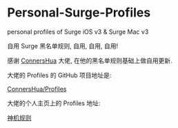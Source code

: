 # Personal-Surge-Profiles
personal profiles of Surge iOS v3 &amp; Surge Mac v3

自用 Surge 黑名单规则, 自用, 自用, 自用!

感谢 [ConnersHua](https://github.com/ConnersHua) 大佬, 在他的黑名单规则基础上做自用更新. 

大佬的 Profiles 的 GitHub 项目地址是:

[ConnersHua/Profiles](https://github.com/ConnersHua/Profiles) 

大佬的个人主页上的 Profiles 地址:

[神机规则](https://diveng.io/divineengine-profiles.html) 
